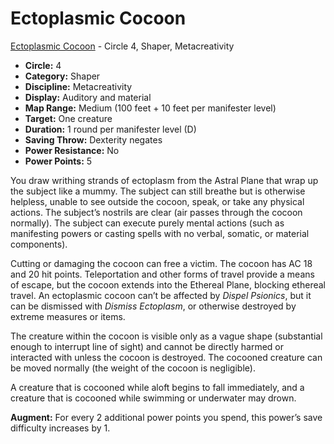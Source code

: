 # Ectoplasmic Cocoon

[Ectoplasmic Cocoon](/Psionics/E/EctoplasmicCocoon.md) - Circle 4, Shaper, Metacreativity

- **Circle:** 4
- **Category:** Shaper
- **Discipline:** Metacreativity
- **Display:** Auditory and material
- **Map Range:** Medium (100 feet + 10 feet per manifester level)
- **Target:** One creature
- **Duration:** 1 round per manifester level (D)
- **Saving Throw:** Dexterity negates
- **Power Resistance:** No
- **Power Points:** 5

You draw writhing strands of ectoplasm from the Astral Plane that wrap up the subject like a mummy. The subject can still breathe but is otherwise helpless, unable to see outside the cocoon, speak, or take any physical actions. The subject’s nostrils are clear (air passes through the cocoon normally). The subject can execute purely mental actions (such as manifesting powers or casting spells with no verbal, somatic, or material components).

Cutting or damaging the cocoon can free a victim. The cocoon has AC 18 and 20 hit points. Teleportation and other forms of travel provide a means of escape, but the cocoon extends into the Ethereal Plane, blocking ethereal travel. An ectoplasmic cocoon can’t be affected by *Dispel Psionics*, but it can be dismissed with *Dismiss Ectoplasm*, or otherwise destroyed by extreme measures or items.

The creature within the cocoon is visible only as a vague shape (substantial enough to interrupt line of sight) and cannot be directly harmed or interacted with unless the cocoon is destroyed. The cocooned creature can be moved normally (the weight of the cocoon is negligible).

A creature that is cocooned while aloft begins to fall immediately, and a creature that is cocooned while swimming or underwater may drown.

**Augment:** For every 2 additional power points you spend, this power’s save difficulty increases by 1.
